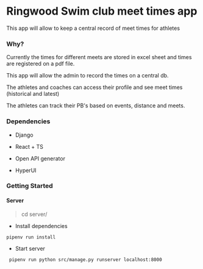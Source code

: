 # Ringwood Swim club meet times app

This app will allow to keep a central record of meet times for athletes

### Why?

Currently the times for different meets are stored in excel sheet and times are registered on a pdf file.

This app will allow the admin to record the times on a central db.

The athletes and coaches can access their profile and see meet times (historical and latest)

The athletes can track their PB's based on events, distance and meets.

### Dependencies

- Django

- React + TS

- Open API generator

- HyperUI

### Getting Started

#### Server

> cd server/

- Install dependencies

`pipenv run install`

- Start server

` pipenv run python src/manage.py runserver localhost:8000`
